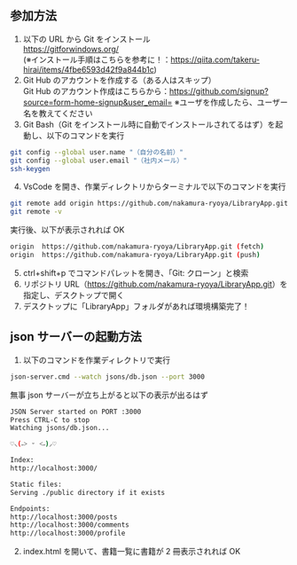 ## 参加方法

1. 以下の URL から Git をインストール  
   https://gitforwindows.org/  
   (※インストール手順はこちらを参考に！：https://qiita.com/takeru-hirai/items/4fbe6593d42f9a844b1c)
2. Git Hub のアカウントを作成する（ある人はスキップ）  
   Git Hub のアカウント作成はこちらから：https://github.com/signup?source=form-home-signup&user_email=
   ※ユーザを作成したら、ユーザー名を教えてください
3. Git Bash（Git をインストール時に自動でインストールされてるはず）を起動し、以下のコマンドを実行

```bash
git config --global user.name "（自分の名前）"
git config --global user.email "（社内メール）"
ssh-keygen
```

4. VsCode を開き、作業ディレクトリからターミナルで以下のコマンドを実行

```bash
git remote add origin https://github.com/nakamura-ryoya/LibraryApp.git
git remote -v
```

実行後、以下が表示されれば OK

```bash
origin  https://github.com/nakamura-ryoya/LibraryApp.git (fetch)
origin  https://github.com/nakamura-ryoya/LibraryApp.git (push)
```

5. ctrl+shift+p でコマンドパレットを開き、「Git: クローン」と検索
6. リポジトリ URL（<https://github.com/nakamura-ryoya/LibraryApp.git>）を指定し、デスクトップで開く
7. デスクトップに「LibraryApp」フォルダがあれば環境構築完了！

## json サーバーの起動方法

1. 以下のコマンドを作業ディレクトリで実行

```bash
json-server.cmd --watch jsons/db.json --port 3000
```

無事 json サーバーが立ち上がると以下の表示が出るはず

```bash
JSON Server started on PORT :3000
Press CTRL-C to stop
Watching jsons/db.json...

♡⸜(˶˃ ᵕ ˂˶)⸝♡

Index:
http://localhost:3000/

Static files:
Serving ./public directory if it exists

Endpoints:
http://localhost:3000/posts
http://localhost:3000/comments
http://localhost:3000/profile
```

2. index.html を開いて、書籍一覧に書籍が 2 冊表示されれば OK
